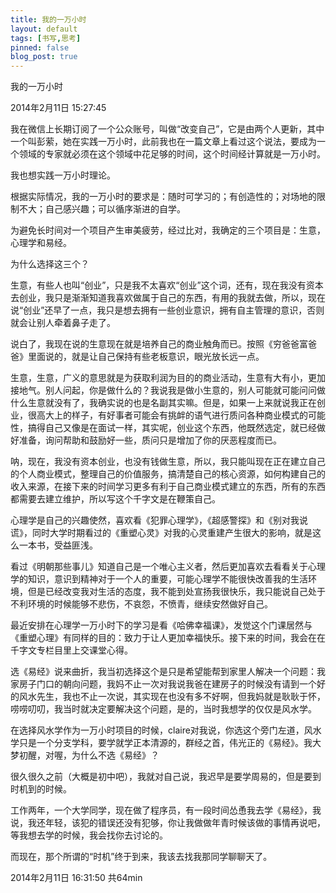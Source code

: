 ```yaml
---
title: 我的一万小时
layout: default
tags: [书写,思考]
pinned: false
blog_post: true
---
```



我的一万小时

2014年2月11日 15:27:45


我在微信上长期订阅了一个公众账号，叫做“改变自己”，它是由两个人更新，其中一个叫彭萦，她在实践一万小时，此前我也在一篇文章上看过这个说法，要成为一个领域的专家就必须在这个领域中花足够的时间，这个时间经计算就是一万小时。

我也想实践一万小时理论。

根据实际情况，我的一万小时的要求是：随时可学习的；有创造性的；对场地的限制不大；自己感兴趣；可以循序渐进的自学。

为避免长时间对一个项目产生审美疲劳，经过比对，我确定的三个项目是：生意，心理学和易经。

为什么选择这三个？

生意，有些人也叫“创业”，只是我不太喜欢“创业”这个词，还有，现在我没有资本去创业，我只是渐渐知道我喜欢做属于自己的东西，有用的我就去做，所以，现在说“创业”还早了一点，我只是想去拥有一些创业意识，拥有自主管理的意识，否则就会让别人牵着鼻子走了。

说白了，我现在说的生意现在就是培养自己的商业触角而已。按照《穷爸爸富爸爸》里面说的，就是让自己保持有些老板意识，眼光放长远一点。

生意，生意，广义的意思就是为获取利润为目的的商业活动，生意有大有小，更加接地气。别人问起，你是做什么的？我说我是做小生意的，别人可能就可能问问做什么生意就没有了，我确实说的也是名副其实嘛。但是，如果一上来就说我正在创业，很高大上的样子，有好事者可能会有挑衅的语气进行质问各种商业模式的可能性，搞得自己又像是在面试一样，其实呢，创业这个东西，他既然选定，就已经做好准备，询问帮助和鼓励好一些，质问只是增加了你的厌恶程度而已。

呐，现在，我没有资本创业，也没有钱做生意，所以，我只能叫现在正在建立自己的个人商业模式，整理自己的价值服务，搞清楚自己的核心资源，如何构建自己的收入来源，在接下来的时间学习更多有利于自己商业模式建立的东西，所有的东西都需要去建立维护，所以写这个千字文是在鞭策自己。

心理学是自己的兴趣使然，喜欢看《犯罪心理学》，《超感警探》和《别对我说谎》，同时大学时期看过的《重塑心灵》对我的心灵重建产生很大的影响，就是这么一本书，受益匪浅。

看过《明朝那些事儿》知道自己是一个唯心主义者，然后更加喜欢去看看关于心理学的知识，意识到精神对于一个人的重要，可能心理学不能很快改善我的生活环境，但是已经改变我对生活的态度，我不能到处宣扬我很快乐，我只能说自己处于不利环境的时候能够不悲伤，不哀怨，不愤青，继续安然做好自己。

最近安排在心理学一万小时下的学习是看《哈佛幸福课》，发觉这个门课居然与《重塑心理》有同样的目的：致力于让人更加幸福快乐。接下来的时间，我会在在千字文专栏目里上交课堂心得。

选《易经》说来曲折，我当初选择这个是只是希望能帮到家里人解决一个问题：我家房子门口的朝向问题，我妈不止一次对我说我爸在建房子的时候没有请到一个好的风水先生，我也不止一次说，其实现在也没有多不好啊，但我妈就是耿耿于怀，唠唠叨叨，我当时就决定要解决这个问题，是的，当时我想学的仅仅是风水学。

在选择风水学作为一万小时项目的时候，claire对我说，你选这个旁门左道，风水学只是一个分支学科，要学就学正本清源的，群经之首，伟光正的《易经》。我大梦初醒，对喔，为什么不选《易经》？

很久很久之前（大概是初中吧），我就对自己说，我迟早是要学周易的，但是要到时机到的时候。

工作两年，一个大学同学，现在做了程序员，有一段时间怂恿我去学《易经》，我说，我还年轻，该犯的错误还没有犯够，你让我做做年青时候该做的事情再说吧，等我想去学的时候，我会找你去讨论的。

而现在，那个所谓的“时机”终于到来，我该去找我那同学聊聊天了。

2014年2月11日 16:31:50 共64min



